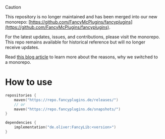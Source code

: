 > [!CAUTION]
> This repository is no longer maintained and has been merged into our new monorepo: [https://github.com/FancyMcPlugins/fancyplugins](https://github.com/FancyMcPlugins/fancyplugins).
>
> For the latest updates, issues, and contributions, please visit the monorepo. This repo remains available for historical reference but will no longer receive updates.
>
> Read [this blog article](https://docs.fancyplugins.de/blog/why-monorepo/) to learn more about the reasons, why we switched to a monorepo.


# How to use

```kotlin
repositories {
    maven("https://repo.fancyplugins.de/releases/")
    // or
    maven("https://repo.fancyplugins.de/snapshots/")
}

dependencies {
    implementation("de.oliver:FancyLib:<version>")
}
```
